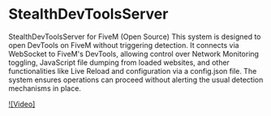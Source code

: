 # StealthDevToolsServer
StealthDevToolsServer for FiveM (Open Source)
This system is designed to open DevTools on FiveM without triggering detection. It connects via WebSocket to FiveM's DevTools, allowing control over Network Monitoring toggling, JavaScript file dumping from loaded websites, and other functionalities like Live Reload and configuration via a config.json file. The system ensures operations can proceed without alerting the usual detection mechanisms in place.

[![Video]](https://player.vimeo.com/video/970535876)
